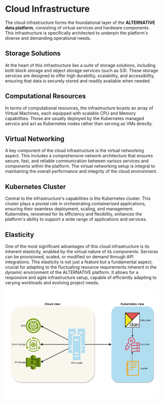 # Cloud Infrastructure

The cloud infrastructure forms the foundational layer of the **ALTERNATIVE data platform**, consisting of virtual services and hardware components. This infrastructure is specifically architected to underpin the platform's diverse and demanding operational needs.

## Storage Solutions

At the heart of this infrastructure lies a suite of storage solutions, including both block storage and object storage services (such as S3). These storage services are designed to offer high durability, scalability, and accessibility, ensuring that data is securely stored and readily available when needed.

## Computational Resources

In terms of computational resources, the infrastructure boasts an array of Virtual Machines, each equipped with scalable CPU and Memory capabilities. Those are usually deployed by the Kubernetes managed service and act as Kubernetes nodes rather than serving as VMs directly.

## Virtual Networking

A key component of the cloud infrastructure is the virtual networking aspect. This includes a comprehensive network architecture that ensures secure, fast, and reliable communication between various services and components within the platform. The virtual networking setup is integral to maintaining the overall performance and integrity of the cloud environment.

## Kubernetes Cluster

Central to the infrastructure's capabilities is the Kubernetes cluster. This cluster plays a pivotal role in orchestrating containerized applications, ensuring their seamless deployment, scaling, and management. Kubernetes, renowned for its efficiency and flexibility, enhances the platform's ability to support a wide range of applications and services.

## Elasticity

One of the most significant advantages of this cloud infrastructure is its inherent elasticity, enabled by the virtual nature of its components. Services can be provisioned, scaled, or modified on demand through API integrations. This elasticity is not just a feature but a fundamental aspect, crucial for adapting to the fluctuating resource requirements inherent in the dynamic environment of the ALTERNATIVE platform. It allows for a responsive and agile infrastructure setup, capable of efficiently adapting to varying workloads and evolving project needs.

![Cloud Infrastructure](./images/cloud-data-platform-architecture.png)